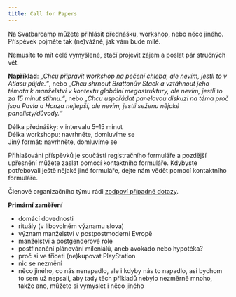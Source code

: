```yaml
---
title: Call for Papers
---
```

Na Svatbarcamp můžete přihlásit přednášku, workshop, nebo něco jiného. Příspěvek pojměte tak (ne)vážně, jak vám bude milé. 

Nemusíte to mít celé vymyšlené, stačí projevit zájem a poslat pár stručných vět. 

**Například**: *„Chcu připravit workshop na pečení chleba, ale nevím, jestli to v Atlasu půjde.“*, nebo *„Chcu shrnout Brattonův Stack a vztáhnout jeho témata k manželství v kontextu globální megastruktury, ale nevím, jestli to za 15 minut stihnu.“*, nebo *„Chcu uspořádat panelovou diskuzi na téma proč jsou Pavla a Honza nejlepší, ale nevím, jestli seženu nějaké panelisty/důvody.“*

Délka přednášky: v intervalu 5–15 minut  
Délka workshopu: navrhněte, domluvíme se  
Jiný formát: navrhněte, domluvíme se

Přihlašování příspěvků je součástí registračního formuláře a pozdější upřesnění můžete zaslat pomocí kontaktního formuláře. Kdybyste potřebovali ještě nějaké jiné formuláře, dejte nám vědět pomocí kontaktního formuláře.

Členové organizačního týmu rádi [zodpoví případné dotazy](https://docs.google.com/forms/d/e/1FAIpQLSdlp-39nIVKwBSkFWnxKgrNF_PSOQufkPEbk_Gdp_e0oAoXzQ/viewform). 

**Primární zaměření**

- domácí dovednosti
- rituály (v libovolném významu slova)
- význam manželství v postpostmoderní Evropě
- manželství a postgenderové role
- postfinanční plánování mileniálů, aneb avokádo nebo hypotéka?
- proč si ve třiceti (ne)kupovat PlayStation
- nic se nezmění
- něco jiného, co nás nenapadlo, ale i kdyby nás to napadlo, asi bychom to sem už nepsali, aby tady těch příkladů nebylo nezměrně mnoho, takže ano, můžete si vymyslet i něco jiného
